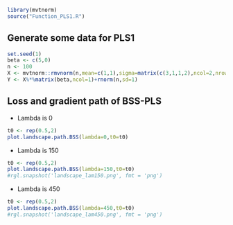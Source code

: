 ``` r
library(mvtnorm)
source("Function_PLS1.R")
```

## Generate some data for PLS1

``` r
set.seed(1)
beta <- c(5,0)
n <- 100
X <- mvtnorm::rmvnorm(n,mean=c(1,1),sigma=matrix(c(3,1,1,2),ncol=2,nrow=2,byrow=T))
Y <- X%*%matrix(beta,ncol=1)+rnorm(n,sd=1)
```

## Loss and gradient path of BSS-PLS

-   Lambda is 0

``` r
t0 <- rep(0.5,2)
plot.landscape.path.BSS(lambda=0,t0=t0)
```

-   Lambda is 150

``` r
t0 <- rep(0.5,2)
plot.landscape.path.BSS(lambda=150,t0=t0)
#rgl.snapshot('landscape_lam150.png', fmt = 'png')
```

-   Lambda is 450

``` r
t0 <- rep(0.5,2)
plot.landscape.path.BSS(lambda=450,t0=t0)
#rgl.snapshot('landscape_lam450.png', fmt = 'png')
```
